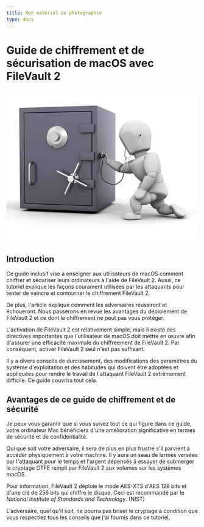 ```yaml
---
title: Mon matériel de photographie
type: docs
---
```


# Guide de chiffrement et de sécurisation de macOS avec FileVault 2

![guide-to-encrypting-mac-os-x-with-filevault](/assets/guide-to-encrypting-mac-os-x-with-filevault.jpg)

## Introduction
 
Ce guide inclusif vise à enseigner aux utilisateurs de macOS comment chiffrer et sécuriser leurs ordinateurs à l'aide de FileVault 2. Aussi, ce tutoriel explique les façons courament utilisées par les attaquants pour tenter de vaincre et contourner le chiffrement FileVault 2.

De plus, l'article explique comment les adversaires réussiront et échoueront. Nous passerons en revue les avantages du déploiement de FileVault 2 et ce dont le chiffrement ne peut pas vous protéger.

L'activation de FileVault 2 est relativement simple, mais il existe des directives importantes que l'utilisateur de macOS doit mettre en œuvre afin d'assurer une efficacité maximale du chiffreement de FileVault 2. Par conséquent, activer FileVault 2 seul n'est pas suffisant.

Il y a divers conseils de durcissement, des modifications des paramètres du système d'exploitation et des habitudes qui doivent être adoptées et appliquées pour rendre le travail de l'attaquant FileVault 2 extrêmement difficile. Ce guide couvrira tout cela.

## Avantages de ce guide de chiffrement et de sécurité
 
Je peux vous garantir que si vous suivez tout ce qui figure dans ce guide, votre ordinateur Mac bénéficiera d'une amélioration significative en termes de sécurité et de confidentialité.

Qui que soit votre adversaire, il sera de plus en plus frustré s'il parvient à accéder physiquement à votre machine. Il y aura un seau de larmes versées par l'attaquant pour le temps et l'argent dépensés à essayer de submerger le cryptage OTFE rempli par FileVault 2 aux volumes sur les systèmes macOS.

Pour information, FileVault 2 déploie le mode AES-XTS d'AES 128 bits et d'une clé de 256 bits qui chiffre le disque. Ceci est recommandé par le _National Institute of Standards and Technology_. \(NIST\)

L'adversaire, quel qu'il soit, ne pourra pas briser le cryptage à condition que vous respectiez tous les conseils que j'ai fournis dans ce tutoriel.


